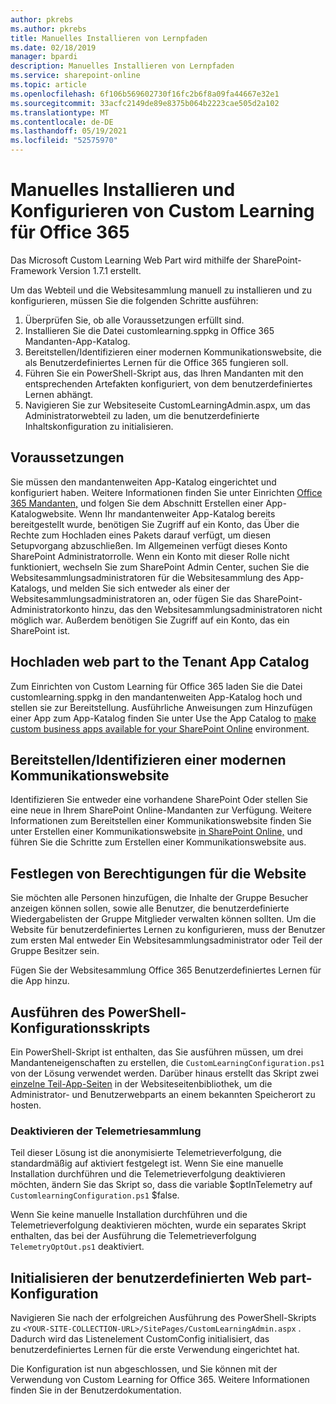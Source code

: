 ```yaml
---
author: pkrebs
ms.author: pkrebs
title: Manuelles Installieren von Lernpfaden
ms.date: 02/18/2019
manager: bpardi
description: Manuelles Installieren von Lernpfaden
ms.service: sharepoint-online
ms.topic: article
ms.openlocfilehash: 6f106b569602730f16fc2b6f8a09fa44667e32e1
ms.sourcegitcommit: 33acfc2149de89e8375b064b2223cae505d2a102
ms.translationtype: MT
ms.contentlocale: de-DE
ms.lasthandoff: 05/19/2021
ms.locfileid: "52575970"
---
```

# <a name="manually-installing-and-configuring-custom-learning-for-office-365"></a>Manuelles Installieren und Konfigurieren von Custom Learning für Office 365

Das Microsoft Custom Learning Web [](/sharepoint/dev/spfx/sharepoint-framework-overview) Part wird mithilfe der SharePoint-Framework Version 1.7.1 erstellt.

Um das Webteil und die Websitesammlung manuell zu installieren und zu konfigurieren, müssen Sie die folgenden Schritte ausführen:

1. Überprüfen Sie, ob alle Voraussetzungen erfüllt sind.
1. Installieren Sie die Datei customlearning.sppkg in Office 365 Mandanten-App-Katalog.
1. Bereitstellen/Identifizieren einer modernen Kommunikationswebsite, die als Benutzerdefiniertes Lernen für die Office 365 fungieren soll.
1. Führen Sie ein PowerShell-Skript aus, das Ihren Mandanten mit den entsprechenden Artefakten konfiguriert, von dem benutzerdefiniertes Lernen abhängt.
1. Navigieren Sie zur Websiteseite CustomLearningAdmin.aspx, um das Administratorwebteil zu laden, um die benutzerdefinierte Inhaltskonfiguration zu initialisieren.

## <a name="prerequisites"></a>Voraussetzungen

Sie müssen den mandantenweiten App-Katalog eingerichtet und konfiguriert haben. Weitere Informationen finden Sie unter Einrichten [Office 365 Mandanten,](/sharepoint/dev/spfx/set-up-your-developer-tenant#create-app-catalog-site) und folgen Sie dem Abschnitt Erstellen einer App-Katalogwebsite. Wenn Ihr mandantenweiter App-Katalog bereits bereitgestellt wurde, benötigen Sie Zugriff auf ein Konto, das Über die Rechte zum Hochladen eines Pakets darauf verfügt, um diesen Setupvorgang abzuschließen. Im Allgemeinen verfügt dieses Konto SharePoint Administratorrolle. Wenn ein Konto mit dieser Rolle nicht funktioniert, wechseln Sie zum SharePoint Admin Center, suchen Sie die Websitesammlungsadministratoren für die Websitesammlung des App-Katalogs, und melden Sie sich entweder als einer der Websitesammlungsadministratoren an, oder fügen Sie das SharePoint-Administratorkonto hinzu, das den Websitesammlungsadministratoren nicht möglich war. Außerdem benötigen Sie Zugriff auf ein Konto, das ein SharePoint ist.

## <a name="upload-the-web-part-to-the-tenant-app-catalog"></a>Hochladen web part to the Tenant App Catalog

Zum Einrichten von Custom Learning für Office 365 laden Sie die Datei customlearning.sppkg in den mandantenweiten App-Katalog hoch und stellen sie zur Bereitstellung. Ausführliche Anweisungen zum Hinzufügen einer App zum App-Katalog finden Sie unter Use the App Catalog to [make custom business apps available for your SharePoint Online](/sharepoint/use-app-catalog) environment.

## <a name="provisionidentify-modern-communication-site"></a>Bereitstellen/Identifizieren einer modernen Kommunikationswebsite

Identifizieren Sie entweder eine vorhandene SharePoint Oder stellen Sie eine neue in Ihrem SharePoint Online-Mandanten zur Verfügung. Weitere Informationen zum Bereitstellen einer Kommunikationswebsite finden Sie unter Erstellen einer Kommunikationswebsite [in SharePoint Online,](https://support.office.com/article/create-a-communication-site-in-sharepoint-online-7fb44b20-a72f-4d2c-9173-fc8f59ba50eb) und führen Sie die Schritte zum Erstellen einer Kommunikationswebsite aus.

## <a name="set-permissions-for-the-site"></a>Festlegen von Berechtigungen für die Website

Sie möchten alle Personen hinzufügen, die Inhalte der Gruppe Besucher anzeigen können sollen, sowie alle Benutzer, die benutzerdefinierte Wiedergabelisten der Gruppe Mitglieder verwalten können sollten. Um die Website für benutzerdefiniertes Lernen zu konfigurieren, muss der Benutzer zum ersten Mal entweder Ein Websitesammlungsadministrator oder Teil der Gruppe Besitzer sein.

Fügen Sie der Websitesammlung Office 365 Benutzerdefiniertes Lernen für die App hinzu.

## <a name="execute-powershell-configuration-script"></a>Ausführen des PowerShell-Konfigurationsskripts

Ein PowerShell-Skript ist enthalten, das Sie ausführen müssen, um drei Mandanteneigenschaften zu erstellen, die `CustomLearningConfiguration.ps1` von der Lösung verwendet werden. [](/sharepoint/dev/spfx/tenant-properties) Darüber hinaus erstellt das Skript zwei [einzelne Teil-App-Seiten](/sharepoint/dev/spfx/web-parts/single-part-app-pages) in der Websiteseitenbibliothek, um die Administrator- und Benutzerwebparts an einem bekannten Speicherort zu hosten.

### <a name="disabling-telemetry-collection"></a>Deaktivieren der Telemetriesammlung

Teil dieser Lösung ist die anonymisierte Telemetrieverfolgung, die standardmäßig auf aktiviert festgelegt ist. Wenn Sie eine manuelle Installation durchführen und die Telemetrieverfolgung deaktivieren möchten, ändern Sie das Skript so, dass die variable $optInTelemetry auf `CustomlearningConfiguration.ps1` $false.

Wenn Sie keine manuelle Installation durchführen und die Telemetrieverfolgung deaktivieren möchten, wurde ein separates Skript enthalten, das bei der Ausführung die Telemetrieverfolgung `TelemetryOptOut.ps1` deaktiviert.

## <a name="initialize-web-part-custom-configuration"></a>Initialisieren der benutzerdefinierten Web part-Konfiguration

Navigieren Sie nach der erfolgreichen Ausführung des PowerShell-Skripts zu `<YOUR-SITE-COLLECTION-URL>/SitePages/CustomLearningAdmin.aspx` . Dadurch wird das Listenelement CustomConfig initialisiert, das benutzerdefiniertes Lernen für die erste Verwendung eingerichtet hat.

Die Konfiguration ist nun abgeschlossen, und Sie können mit der Verwendung von Custom Learning for Office 365. Weitere Informationen finden Sie in der Benutzerdokumentation.
